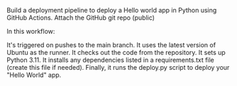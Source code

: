 Build a deployment pipeline to deploy a Hello world app in Python using GitHub Actions. Attach the GitHub git repo (public) 

In this workflow:

It's triggered on pushes to the main branch.
It uses the latest version of Ubuntu as the runner.
It checks out the code from the repository.
It sets up Python 3.11.
It installs any dependencies listed in a requirements.txt file (create this file if needed).
Finally, it runs the deploy.py script to deploy your "Hello World" app.
